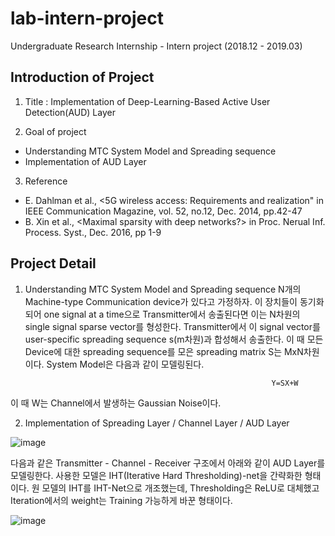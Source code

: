 # lab-intern-project
Undergraduate Research Internship - Intern project (2018.12 - 2019.03)

## Introduction of Project 
1. Title :  Implementation of Deep-Learning-Based Active User Detection(AUD) Layer

2. Goal of project
- Understanding MTC System Model and Spreading sequence
- Implementation of AUD Layer

3. Reference
- E. Dahlman et al., <5G wireless access: Requirements and realization" in IEEE Communication Magazine, vol. 52, no.12, Dec. 2014, pp.42-47 
- B. Xin et al., <Maximal sparsity with deep networks?> in Proc. Nerual Inf. Process. Syst., Dec. 2016, pp 1-9

## Project Detail
1. Understanding MTC System Model and Spreading sequence
N개의 Machine-type Communication device가 있다고 가정하자. 이 장치들이 동기화되어 one signal at a time으로 Transmitter에서 송출된다면 이는 N차원의 single signal sparse vector를 형성한다. Transmitter에서 이 signal vector를 user-specific spreading sequence s(m차원)과 합성해서 송출한다. 이 때 모든 Device에 대한 spreading sequence를 모은 spreading matrix S는 MxN차원이다.
System Model은 다음과 같이 모델링된다.

                                                              Y=SX+W
이 때 W는 Channel에서 발생하는 Gaussian Noise이다.

2. Implementation of Spreading Layer / Channel Layer / AUD Layer

![image](https://user-images.githubusercontent.com/52681837/93707988-ce567100-fb6d-11ea-831b-a15d4527537d.png)

다음과 같은 Transmitter - Channel - Receiver 구조에서 아래와 같이 AUD Layer를 모델링한다. 
사용한 모델은 IHT(Iterative Hard Thresholding)-net을 간략화한 형태이다. 원 모델의 IHT를 IHT-Net으로 개조했는데, Thresholding은 ReLU로 대체했고 Iteration에서의 weight는 Training 가능하게 바꾼 형태이다. 

![image](https://user-images.githubusercontent.com/52681837/93708297-f6df6a80-fb6f-11ea-8fa3-87cc6ce17bab.png)
